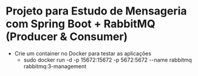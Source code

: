 # Projeto para Estudo de Mensageria com Spring Boot + RabbitMQ (Producer &amp; Consumer)

- Crie um container no Docker para testar as aplicações
    - sudo docker run -d -p 15672:15672 -p 5672:5672 --name rabbitmq rabbitmq:3-management

